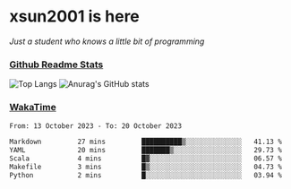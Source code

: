 # xsun2001 is here

*Just a student who knows a little bit of programming*

### [Github Readme Stats](https://github.com/anuraghazra/github-readme-stats)

![Top Langs](https://github-readme-stats.vercel.app/api/top-langs/?username=xsun2001&layout=compact&theme=radical) ![Anurag's GitHub stats](https://github-readme-stats.vercel.app/api?username=xsun2001&show_icons=true&theme=radical)

### [WakaTime](https://wakatime.com)

<!--START_SECTION:waka-->

```txt
From: 13 October 2023 - To: 20 October 2023

Markdown         27 mins         ██████████▒░░░░░░░░░░░░░░   41.13 %
YAML             20 mins         ███████▒░░░░░░░░░░░░░░░░░   29.73 %
Scala            4 mins          █▓░░░░░░░░░░░░░░░░░░░░░░░   06.57 %
Makefile         3 mins          █▒░░░░░░░░░░░░░░░░░░░░░░░   04.73 %
Python           2 mins          █░░░░░░░░░░░░░░░░░░░░░░░░   03.94 %
```

<!--END_SECTION:waka-->
